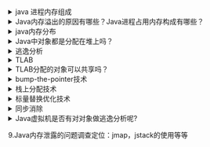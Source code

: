 

<details>
<summary>java 进程内存组成</summary>

**JVM内存占用 = 操作系统自身耗内存 + 堆 + Java永久代/元数据区/方法区/常量池/代码缓存 + 程序计数器(可忽略不计) plus 线程数 + 虚拟机进程本身 + 虚拟机栈(线程栈) plus 线程数 + 本地方法栈(JNI调用) plus 线程数 + 直接内存(Java NIO)**






[java 进程内存组成](https://blog.csdn.net/snoweaglelord/article/details/81094153)

[]()


</details>

<details>
<summary>Java内存溢出的原因有哪些？Java进程占用内存构成有哪些？</summary>
   
  [Java内存溢出的原因有哪些？Java进程占用内存构成有哪些？](https://blog.csdn.net/sinlff/article/details/62040358) 
   
</details>   


<details>
<summary>java内存分布</summary>

在JAVA中，有**六个不同的地方可以存储数据**：

### 1. 寄存器（register）。

   这是最快的存储区，因为它位于不同于其他存储区的地方——处理器内部。但是寄存器的数量极其有限，所以寄存器由编译器根据需求进行分配。你不能直接控制 ，也不能在程序中感觉到寄存器存在的任何迹象。
   
### 2. 堆栈（stack）。

   位于通用RAM中，但通过它的“堆栈指针”可以从处理器哪里获得支持。堆栈指针若向下移动，则分配新的内存；若向上移动，则释放那些内存。这是一种快速有效的分配存储方法，仅次于寄存器。创建程序时候，JAVA编译器必须知道存储在堆栈内所有数据的确切大小和生命周期，因为它必须生成相应的代码，以便上下移动堆栈指针 。这一约束限制了程序的灵活性，所以虽然某些JAVA数据存储在堆栈中——特别是对象引用，但是JAVA对象不存储其中。 

### 3. 堆（heap）。

   一种通用性的内存池 （也存在于RAM中），用于存放所以的JAVA对象。堆不同于堆栈的好处是：编译器不需要知道要从堆里分配多少存储区域 ，也不必知道存储的数据在堆里存活多长时间。因此，在堆里分配存储有很大的灵活性。当你需要创建一个对象的时候，只需要new写一行简单的代码，当执行这行代码时，会自动在堆里进行存储分配。当然，为这种灵活性必须要付出相应的代码。用堆进行存储分配比用堆栈进行存储存储需要更多的时间 。

### 4. 静态存储（static storage）。

   这里的“静态”是指“在固定的位置”。静态存储里存放程序运行时一直存在的数据。你可用关键字static来标识一个对象的特定元素是静态的，但JAVA对象本身从来不会存放在静态存储空间里。
   
### 5. 常量存储（constant storage）。
   
   常量值通常直接存放在程序代码内部，这样做是安全的，因为它们永远不会被改变。有时，在嵌入式系统中，常量本身会和其他部分分割离开，所以在这种情况下，可以选择将其放在ROM中

### 6. 非RAM存储。

   如果数据完全存活于程序之外，那么它可以不受程序的任何控制，在程序没有运行时也可以存在。
   
就速度来说，有如下关系：

   **寄存器 < 堆栈 < 堆 < 其他**

在这里，主要要说下堆与堆栈的关系：

      堆：堆是heap，是所谓的动态内存，其中的内存在不需要时可以回收，以分配给新的内存请求，其内存中的数据是无序的，即先分配的和随后分配的内存并没有 什么必然的位置关系，释放时也可以没有先后顺序。一般由使用者自由分配，malloc分配的就是堆，需要手动释放。

      堆栈:就是STACK。实际上是只有一个出入口的队列，即后进先出（First     In     Last     Out），先分配的内存必定后释放。一般由，由系统自动分配，存放存放函数的参数值，局部变量等，自动清除。

还有，堆是全局的，堆栈是每个函数进入的时候分一小块，函数返回的时候就释放了，静态和全局变量，new     得到的变量，都放在堆中，局部变量放在堆栈中，所以函数返回，局部变量就全没了。

其实在实际应用中，堆栈多用来存储方法的调用。而堆则用于对象的存储。

       JAVA中的基本类型，其实需要特殊对待。因为，在JAVA中，通过new创建的对象存储在“堆”中，所以用new 创建一个小的、简单的变量，如基本类型等，往往不是很有效。因此，在JAVA中，对于这些类型，采用了与C、C++相同的方法。也就是说，不用new 来创建，而是创建一个并非是“引用”的“自动”变量。这个变量拥有它的“值”，并置于堆栈中，因此更高效。

</details>

<details>
<summary>Java中对象都是分配在堆上吗？</summary>
  
**HotSpot虚拟机使用了两种技术来加快内存分配。他们分别是是”bump-the-pointer“和“TLABs（Thread-Local Allocation Buffers）”**


## Java对象分配的过程:

所以，如果以后再有人问你：是不是所有的对象和数组都会在堆内存分配空间？

那么你可以告诉他：不一定，随着JIT编译器的发展，在编译期间，如果JIT经过逃逸分析，发现有些对象没有逃逸出方法，那么有可能堆内存分配会被优化成栈内存分配。但是这也并不是绝对的。就像我们前面看到的一样，在开启逃逸分析之后，也并不是所有User对象都没有在堆上分配。
  
**编译器通过逃逸分析，确定对象是在栈上分配还是在堆上分配**。

如果开启栈上分配，JVM会先进行栈上分配，如果没有开启栈上分配或则不符合条件的则会在堆上进行TLAB分配，如果tlab_top + size <= tlab_end，则在在TLAB上直接分配对象并增加tlab_top 的值，如果现有的TLAB不足以存放当前对象则重新申请一个TLAB，发出一次“TLAB refill”，也就是说之前自己的TLAB就“不管了”（所有权交回给共享的Eden），然后重新从Eden里分配一块空间作为新的TLAB。所谓“不管了”并不是说就让旧TLAB里的对象直接死掉，而是把那块空间的控制权归还给普通的Eden，里面的对象该怎样还是怎样  并再次尝试存放当前对象。如果放不下，再尝试在eden区分配，在Eden区加锁（这个区是多线程共享的），如果eden_top + size <= eden_end则将对象存放在Eden区，增加eden_top 的值，如果Eden区不足以存放则执行一次Young GC（minor collection）,经过Young GC之后，如果Eden区任然不足以存放当前对象，则直接分配到老年代。 

对象不在堆上分配主要的原因还是堆是共享的，在堆上分配有锁的开销。无论是TLAB还是栈都是线程私有的，私有即避免了竞争（当然也可能产生额外的问题例如可见性问题），这是典型的用空间换效率的做法。

  [Java中对象都是分配在堆上吗？](https://blog.csdn.net/c526796017/article/details/80816061)
  
</details>  

<details>
<summary>逃逸分析</summary>

**方法逃逸   **
   
   当一个对象在方法中被定义后，它可能被外部方法所引用，例如作为调用参数传递到其他方法中，这种行为就叫做方法逃逸 。
   
**线程逃逸**
   
   我们把指向刚分配出来的Test实例的引用赋值到了一个静态变量或者可以被其他线程访问的实例字段上时，就可能导致别的线程可以感知到这个新对象的存在，所以这种动作也叫做“发布”（publish）或者叫做“线程逃逸”（thread escaping）
  
  逃逸分析，是一种可以有效减少Java 程序中同步负载和内存堆分配压力的跨函数全局数据流分析算法。通过逃逸分析，Java Hotspot编译器能够分析出一个新的对象的引用的使用范围从而决定是否要将这个对象分配到堆上。
  
  逃逸分析的目的是判断对象的作用域是否有可能逃逸出函数体。在运行时分析对象的生命周期，如果发现该对象只会被本线程使用（一般是一些局部对象），那么就将该对象在栈上分配，而不在堆中（heap）分配，以减少对象对堆的压力，减少GC的次数。
  
  [Java中对象都是分配在堆上吗？](https://blog.csdn.net/c526796017/article/details/80816061)
  
</details>   

<details>
<summary>TLAB </summary>
  
JVM在内存新生代Eden Space中开辟了一小块线程私有的区域，称作TLAB（Thread-local allocation buffer）,默认设定为占用Eden Space的1%。在Java程序中很多对象都是小对象且用过即丢，它们不存在线程共享也适合被快速GC，所以对于小对象通常JVM会优先分配在TLAB上，并且TLAB上的分配由于是线程私有所以没有锁开销。因此在实践中分配多个小对象的效率通常比分配一个大对象的效率要高。 

也就是说，**Java中每个线程都会有自己的缓冲区称作TLAB（Thread-local allocation buffer），每个TLAB都只有一个线程可以操作**，TLAB结合bump-the-pointer技术可以实现快速的对象分配，而不需要任何的锁进行同步，也就是说，在对象分配的时候不用锁住整个堆，而只需要在自己的缓冲区分配即可。 

即线程本地分配缓存区，这是一个线程专用的内存分配区域。 
由于对象一般会分配在堆上，而堆是全局共享的。因此在同一时间，可能会有多个线程在堆上申请空间。因此，每次对象分配都必须要进行同步（虚拟机采用CAS配上失败重试的方式保证更新操作的原子性），而在竞争激烈的场合分配的效率又会进一步下降。JVM使用TLAB来避免多线程冲突，在给对象分配内存时，每个线程使用自己的TLAB，这样可以避免线程同步，提高了对象分配的效率。

每个线程会从Eden分配一大块空间，例如说100KB，作为自己的TLAB。这个start是TLAB的起始地址，end是TLAB的末尾，然后top是当前的分配指针。显然start <= top < end。

当一个Java线程在自己的TLAB中分配到尽头之后，再要分配就会出发一次“TLAB refill”，也就是说之前自己的TLAB就“不管了”（所有权交回给共享的Eden），然后重新从Eden里分配一块空间作为新的TLAB。所谓“不管了”并不是说就让旧TLAB里的对象直接死掉，而是把那块空间的控制权归还给普通的Eden，里面的对象该怎样还是怎样。通常情况下，在TLAB中分配多次才会填满TLAB、触发TLAB refill，这样使用TLAB分配就比直接从共享部分的Eden分配要均摊（amortized）了同步开销，于是提高了性能。其实很多关注多线程性能的malloc库实现也会使用类似的做法，例如TCMalloc。

到触发GC的时候，无论是minor GC还是full GC，要收集Eden的时候里面的空间无论是属于某个线程的TLAB还是不属于任何TLAB都一视同仁，把Eden当作一个整体来收集里面的对象——把活的对象拷贝到survivor space（或者直接晋升到Old Gen）。在GC结束之后，每个Java线程又会重新从Eden分配自己的TLAB。周而复始。

[Java中对象都是分配在堆上吗？](https://blog.csdn.net/c526796017/article/details/80816061)
 
</details>   

<details>
<summary>TLAB分配的对象可以共享吗？  </summary>
   
只要是Heap上的对象，所有线程都是可以共享的，就看你有没有本事访问到了。在GC的时候只从root sets来扫描对象，而不管你到底在哪个TLAB中。

</details>   

<details>
<summary>bump-the-pointer技术</summary>

Bump-the-pointer技术跟踪在伊甸园空间创建的最后一个对象。这个对象会被放在伊甸园空间的顶部。如果之后再需要创建对象，只需要检查伊甸园空间是否有足够的剩余空间。如果有足够的空间，对象就会被创建在伊甸园空间，并且被放置在顶部。这样以来，每次创建新的对象时，只需要检查最后被创建的对象。这将极大地加快内存分配速度。但是，如果我们在**多线程的情况下，事情将截然不同。如果想要以线程安全的方式以多线程在伊甸园空间存储对象，不可避免的需要加锁，而这将极大地的影响性能。**
  
</details>   

<details>
<summary>栈上分配技术</summary>
  
  栈上分配是java虚拟机提供的一种优化技术，基本思想是对于那些线程私有的对象（指的是不可能被其他线程访问的对象），可以将它们打散分配在栈上，而不是分配在堆上。分配在栈上的好处是可以在函数调用结束后自行销毁，而不需要垃圾回收器的介入，从而提供系统的性能。

</details>   

<details>
<summary>标量替换优化技术</summary>
  
  若一个对象被证明不会被外部访问，并且这个对象可以被拆解成若干个基本类型的形式，那么当程序真正执行的时候可以不创建这个对象，而是采用直接创建它的若干个被这个方法所使用到的成员变量来代替，将对象拆分后，除了可以让对象的成员变量在栈上分配和读写之外，还可以为后续进一步的优化手段创造条件。
  
</details>   

<details>
<summary>同步消除 </summary>

若一个变量被证明不会逃逸出线程，那么这个变量的读写就肯定不会出现竞争的情况，那么对这个变量实施的同步措施也就可以消除掉。

</details>   

<details>
<summary>Java虚拟机是否有对对象做逃逸分析呢? </summary>

否

</details>   




9.Java内存泄露的问题调查定位：jmap，jstack的使用等等


